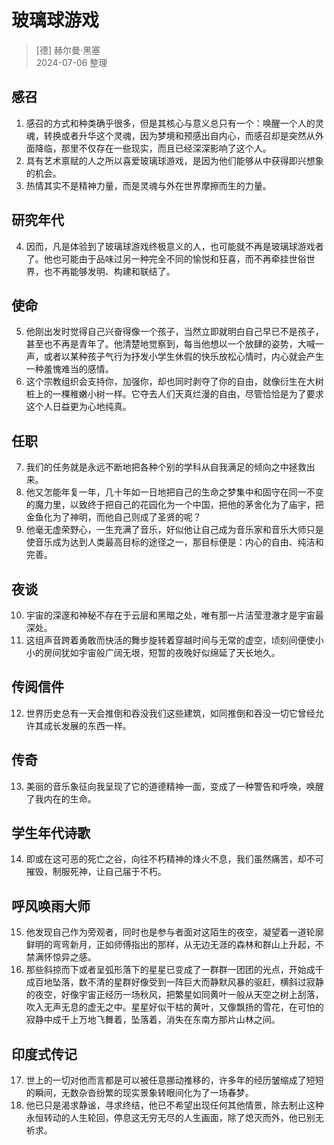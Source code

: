 # 玻璃球游戏
> [德] 赫尔曼·黑塞  
> 2024-07-06 整理

## 感召
1. 感召的方式和种类确乎很多，但是其核心与意义总只有一个：唤醒一个人的灵魂，转换或者升华这个灵魂，因为梦境和预感出自内心，而感召却是突然从外面降临，那里不仅存在一些现实，而且已经深深影响了这个人。
2. 具有艺术禀赋的人之所以喜爱玻璃球游戏，是因为他们能够从中获得即兴想象的机会。
3. 热情其实不是精神力量，而是灵魂与外在世界摩擦而生的力量。

## 研究年代
4. 因而，凡是体验到了玻璃球游戏终极意义的人，也可能就不再是玻璃球游戏者了。他也可能由于品味过另一种完全不同的愉悦和狂喜，而不再牵挂世俗世界，也不再能够发明、构建和联结了。

## 使命
5. 他刚出发时觉得自己兴奋得像一个孩子，当然立即就明白自己早已不是孩子，甚至也不再是青年了。他清楚地觉察到，每当他想以一个放肆的姿势，大喊一声，或者以某种孩子气行为抒发小学生休假的快乐放松心情时，内心就会产生一种羞愧难当的感情。
6. 这个宗教组织会支持你，加强你，却也同时剥夺了你的自由，就像衍生在大树桩上的一棵稚嫩小树一样。它夺去人们天真烂漫的自由，尽管恰恰是为了要求这个人日益更为心地纯真。

## 任职
7. 我们的任务就是永远不断地把各种个别的学科从自我满足的倾向之中拯救出来。
8. 他又怎能年复一年，几十年如一日地把自己的生命之梦集中和固守在同一不变的魔力里，以致终于把自己的花园化为一个中国，把他的茅舍化为了庙宇，把金鱼化为了神明，而他自己则成了圣贤的呢？
9.  他毫无虚荣野心，一生充满了音乐，好似他让自己成为音乐家和音乐大师只是使音乐成为达到人类最高目标的途径之一，那目标便是：内心的自由、纯洁和完善。

## 夜谈
10. 宇宙的深邃和神秘不存在于云层和黑暗之处，唯有那一片洁莹澄澈才是宇宙最深处。
11. 这组声音跨着勇敢而快活的舞步旋转着穿越时间与无常的虚空，顷刻间便使小小的房间犹如宇宙般广阔无垠，短暂的夜晚好似绵延了天长地久。

## 传阅信件
12. 世界历史总有一天会推倒和吞没我们这些建筑，如同推倒和吞没一切它曾经允许其成长发展的东西一样。

## 传奇
13. 美丽的音乐象征向我呈现了它的道德精神一面，变成了一种警告和呼唤，唤醒了我内在的生命。

## 学生年代诗歌
14. 即或在这可恶的死亡之谷，向往不朽精神的烽火不息，我们虽然痛苦，却不可摧毁，制服死神，让自己届于不朽。

## 呼风唤雨大师
15. 他发现自己作为旁观者，同时也是参与者面对这陌生的夜空，凝望着一道轮廓鲜明的弯弯新月，正如师傅指出的那样，从无边无涯的森林和群山上升起，不禁满怀惊异之感。
16. 那些斜掠而下或者呈弧形落下的星星已变成了一群群一团团的光点，开始成千成百地坠落，数不清的星群好像受到一阵巨大而静默风暴的驱赶，横斜过寂静的夜空，好像宇宙正经历一场秋风，把繁星如同黄叶一般从天空之树上刮落，吹入无声无息的虚无之中。星星好似干枯的黄叶，又像飘扬的雪花，在可怕的寂静中成千上万地飞舞着，坠落着，消失在东南方那片山林之间。

## 印度式传记
17. 世上的一切对他而言都是可以被任意挪动推移的，许多年的经历皱缩成了短短的瞬间，无数杂沓纷繁的现实景象转眼间化为了一场春梦。
18. 他已只是渴求静谧，寻求终结，他已不希望出现任何其他情景，除去制止这种永恒转动的人生轮回，停息这无穷无尽的人生画面，除了熄灭而外，他已别无祈求。
